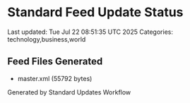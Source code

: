 # Standard Feed Update Status
Last updated: Tue Jul 22 08:51:35 UTC 2025
Categories: technology,business,world

## Feed Files Generated
- master.xml (55792 bytes)

Generated by Standard Updates Workflow

